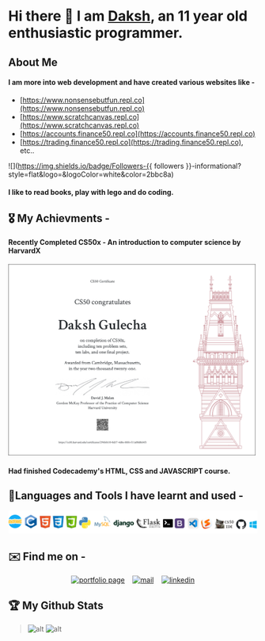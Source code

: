 # Hi there 👋 I am [Daksh](https://technoboy101.github.io), an 11 year old enthusiastic programmer.

## About Me
#### I am more into web development and have created various websites like - 
- [https://www.nonsensebutfun.repl.co](https://www.nonsensebutfun.repl.co)
- [https://www.scratchcanvas.repl.co](https://www.scratchcanvas.repl.co)
- [https://accounts.finance50.repl.co](https://accounts.finance50.repl.co)
- [https://trading.finance50.repl.co](https://trading.finance50.repl.co), etc..

![](https://img.shields.io/badge/Followers-{{ followers }}-informational?style=flat&logo=<Hi>&logoColor=white&color=2bbc8a)

#### I like to read books, play with lego and do coding.

## 🎖️ My Achievments - 
#### Recently Completed CS50x - An introduction to computer science by HarvardX
<img src="https://github.com/TechnoBoy101/TechnoBoy101.github.io/blob/files/CS50x_letter_png.png?raw=true" alt="drawing" width="500"/><span></span>
#### Had finished Codecademy's HTML, CSS and JAVASCRIPT course.

## 🧰Languages and Tools I have learnt and used - <br>
![alt](https://github.com/TechnoBoy101/TechnoBoy101.github.io/blob/files/Languages%20and%20tools.png?raw=true)

## ✉️ Find me on - 
<p align="center">
  <a href="https://technoboy101.github.io"><img src="https://o.remove.bg/downloads/8c2ea54f-52d3-4108-9fdb-892d022cbc1d/18-187940_free-icons-png-small-website-icon-removebg-preview.png" alt="portfolio page" width="50"></a>&nbsp&nbsp&nbsp
  <a href="mailto:dakshgulecha29@gmail.com"><img src="https://camo.githubusercontent.com/c9a89a6426081483aa6cd371bdecae44045961437b349ea97097d476978436f4/68747470733a2f2f63646e2e6a7364656c6976722e6e65742f6e706d2f73696d706c652d69636f6e734076332f69636f6e732f676d61696c2e737667" alt="mail" width="50"></a>&nbsp&nbsp&nbsp
  <a href="https://lnkd.in"><img src="https://www.edigitalagency.com.au/wp-content/uploads/new-linkedin-logo-white-black-png.png" alt="linkedin" width="50"></a>
</p>

## 🏆 My Github Stats

> ![alt](https://readme-stats-cfgj2cxdy.vercel.app/api?username=TechnoBoy101&count_private=true&show_icons=true&theme=tokyonight)
> ![alt](https://readme-stats-cfgj2cxdy.vercel.app/api/top-langs/?username=TechnoBoy101&hide=php&theme=tokyonight)

